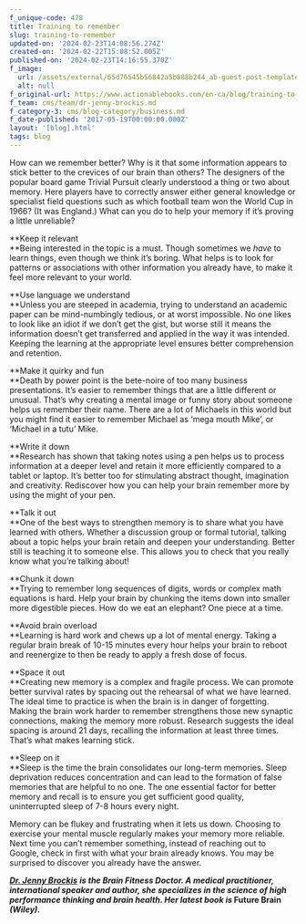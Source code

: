 ```yaml
---
f_unique-code: 478
title: Training to remember
slug: training-to-remember
updated-on: '2024-02-23T14:08:56.274Z'
created-on: '2024-02-22T15:08:52.005Z'
published-on: '2024-02-23T14:16:55.370Z'
f_image:
  url: /assets/external/65d76545b56842a5b888b244_ab-guest-post-template_jenny.jpeg
  alt: null
f_original-url: https://www.actionablebooks.com/en-ca/blog/training-to-remember/
f_team: cms/team/dr-jenny-brockis.md
f_category-3: cms/blog-category/business.md
f_date-published: '2017-05-19T00:00:00.000Z'
layout: '[blog].html'
tags: blog
---
```


How can we remember better? Why is it that some information appears to stick better to the crevices of our brain than others? The designers of the popular board game Trivial Pursuit clearly understood a thing or two about memory. Here players have to correctly answer either general knowledge or specialist field questions such as which football team won the World Cup in 1966? (It was England.) What can you do to help your memory if it’s proving a little unreliable?

**Keep it relevant  
**Being interested in the topic is a must. Though sometimes we _have_ to learn things, even though we think it’s boring. What helps is to look for patterns or associations with other information you already have, to make it feel more relevant to your world.

**Use language we understand  
**Unless you are steeped in academia, trying to understand an academic paper can be mind-numbingly tedious, or at worst impossible. No one likes to look like an idiot if we don’t get the gist, but worse still it means the information doesn’t get transferred and applied in the way it was intended. Keeping the learning at the appropriate level ensures better comprehension and retention.

**Make it quirky and fun  
**Death by power point is the bete-noire of too many business presentations. It’s easier to remember things that are a little different or unusual. That’s why creating a mental image or funny story about someone helps us remember their name. There are a lot of Michaels in this world but you might find it easier to remember Michael as ‘mega mouth Mike’, or ‘Michael in a tutu’ Mike.

**Write it down  
**Research has shown that taking notes using a pen helps us to process information at a deeper level and retain it more efficiently compared to a tablet or laptop. It’s better too for stimulating abstract thought, imagination and creativity. Rediscover how you can help your brain remember more by using the might of your pen.

**Talk it out  
**One of the best ways to strengthen memory is to share what you have learned with others. Whether a discussion group or formal tutorial, talking about a topic helps your brain retain and deepen your understanding. Better still is teaching it to someone else. This allows you to check that you really know what you’re talking about!

**Chunk it down  
**Trying to remember long sequences of digits, words or complex math equations is hard. Help your brain by chunking the items down into smaller more digestible pieces. How do we eat an elephant? One piece at a time.

**Avoid brain overload  
**Learning is hard work and chews up a lot of mental energy. Taking a regular brain break of 10-15 minutes every hour helps your brain to reboot and reenergize to then be ready to apply a fresh dose of focus.

**Space it out  
**Creating new memory is a complex and fragile process. We can promote better survival rates by spacing out the rehearsal of what we have learned. The ideal time to practice is when the brain is in danger of forgetting. Making the brain work harder to remember strengthens those new synaptic connections, making the memory more robust. Research suggests the ideal spacing is around 21 days, recalling the information at least three times. That’s what makes learning stick.

**Sleep on it  
**Sleep is the time the brain consolidates our long-term memories. Sleep deprivation reduces concentration and can lead to the formation of false memories that are helpful to no one. The one essential factor for better memory and recall is to ensure you get sufficient good quality, uninterrupted sleep of 7-8 hours every night.

Memory can be flukey and frustrating when it lets us down. Choosing to exercise your mental muscle regularly makes your memory more reliable. Next time you can’t remember something, instead of reaching out to Google, check in first with what your brain already knows. You may be surprised to discover you already have the answer.

[**_Dr. Jenny Brockis_**](http://www.drjennybrockis.com) **_is the Brain Fitness Doctor. A medical practitioner, international speaker and author, she specializes in the science of high performance thinking and brain health. Her latest book is_ Future Brain _(Wiley)._**
